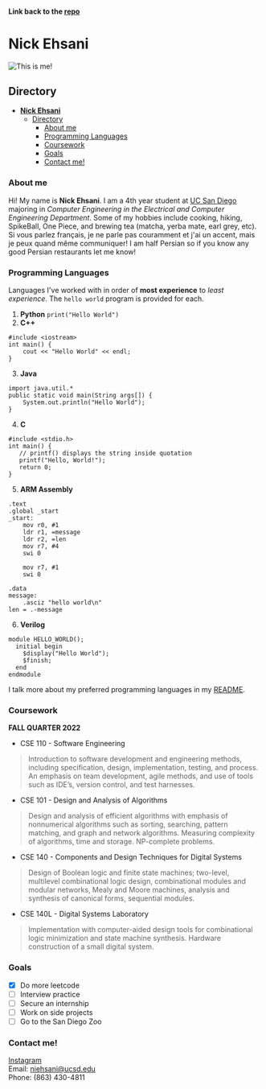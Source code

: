 #### Link back to the [repo](https://github.com/nickehsani/CSE110GithubPages)
# **Nick Ehsani**

![This is me!](https://cdn.discordapp.com/attachments/555853001563176990/1023420219835830302/CE05A8A1-E7AB-4413-AD1B-7A90FA8031ED.jpg)

## Directory
- [**Nick Ehsani**](#nick-ehsani)
  - [Directory](#directory)
    - [About me](#about-me)
    - [Programming Languages](#programming-languages)
    - [Coursework](#coursework)
    - [Goals](#goals)
    - [Contact me!](#contact-me)

### About me
Hi! My name is **Nick Ehsani**. I am a 4th year student at [UC San Diego](https://ucsd.edu/) majoring in *Computer Engineering in the Electrical and Computer Engineering Department*. Some of my hobbies include cooking, hiking, SpikeBall, One Piece, and brewing tea (matcha, yerba mate, earl grey, etc). Si vous parlez français, je ne parle pas couramment et j'ai un accent, mais je peux quand même communiquer! I am half Persian so if you know any good Persian restaurants let me know! 

### Programming Languages
Languages I've worked with in order of **most experience** to *least experience*. The `hello world` program is provided for each.
1. **Python**
```print("Hello World")```
2. **C++**
```
#include <iostream>
int main() {
    cout << "Hello World" << endl;
}
```
3. **Java**
```
import java.util.*
public static void main(String args[]) {
    System.out.println("Hello World");
}
```
4. **C**
```
#include <stdio.h>
int main() {
   // printf() displays the string inside quotation
   printf("Hello, World!");
   return 0;
}
```
5. **ARM Assembly**
```
.text            
.global _start
_start:
    mov r0, #1
    ldr r1, =message
    ldr r2, =len
    mov r7, #4
    swi 0

    mov r7, #1
    swi 0

.data
message:
    .asciz "hello world\n"
len = .-message   
```
6. **Verilog**
```
module HELLO_WORLD();
  initial begin
    $display("Hello World");
    $finish;
  end
endmodule
```
I talk more about my preferred programming languages in my [README](README.md).

### Coursework
**FALL QUARTER 2022**
- CSE 110 - Software Engineering
> Introduction to software development and engineering methods, including specification, design, implementation, testing, and process. An emphasis on team development, agile methods, and use of tools such as IDE’s, version control, and test harnesses.
- CSE 101 - Design and Analysis of Algorithms
> Design and analysis of efficient algorithms with emphasis of nonnumerical algorithms such as sorting, searching, pattern matching, and graph and network algorithms. Measuring complexity of algorithms, time and storage. NP-complete problems.
- CSE 140 - Components and Design Techniques for Digital Systems
> Design of Boolean logic and finite state machines; two-level, multilevel combinational logic design, combinational modules and modular networks, Mealy and Moore machines, analysis and synthesis of canonical forms, sequential modules.
- CSE 140L - Digital Systems Laboratory
> Implementation with computer-aided design tools for combinational logic minimization and state machine synthesis. Hardware construction of a small digital system.

### Goals
- [x] Do more leetcode
- [ ] Interview practice
- [ ] Secure an internship
- [ ] Work on side projects
- [ ] Go to the San Diego Zoo
### Contact me!
[Instagram](https://www.instagram.com/niick_e/)\
Email: niehsani@ucsd.edu\
Phone: (863) 430-4811
